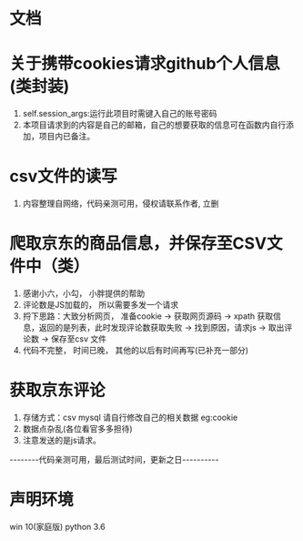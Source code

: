文档
===
# 关于携带cookies请求github个人信息(类封装)
1. self.session_args:运行此项目时需键入自己的账号密码
2. 本项目请求到的内容是自己的邮箱，自己的想要获取的信息可在函数内自行添加，项目内已备注。

# csv文件的读写
1. 内容整理自网络，代码亲测可用，侵权请联系作者, 立删

# 爬取京东的商品信息，并保存至CSV文件中（类）
1. 感谢小六，小勾， 小胖提供的帮助
2. 评论数是JS加载的， 所以需要多发一个请求
3. 捋下思路：大致分析网页， 准备cookie -> 获取网页源码 -> xpath 获取信息，返回的是列表，此时发现评论数获取失败 ->
找到原因，请求js -> 取出评论数 -> 保存至csv 文件
4. 代码不完整， 时间已晚， 其他的以后有时间再写(已补充一部分)

# 获取京东评论
1. 存储方式：csv mysql 请自行修改自己的相关数据 eg:cookie
2. 数据点杂乱(各位看官多多担待)
3. 注意发送的是js请求。

--------代码亲测可用，最后测试时间，更新之日----------

# 声明环境
win 10(家庭版)
python 3.6







